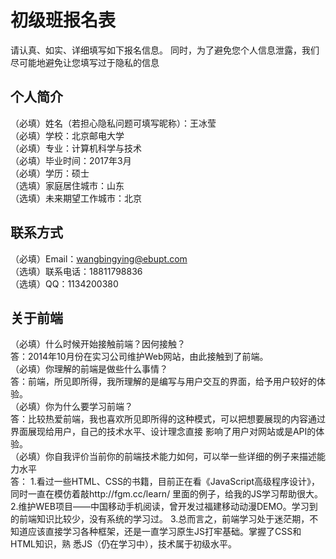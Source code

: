 # 初级班报名表

请认真、如实、详细填写如下报名信息。
同时，为了避免您个人信息泄露，我们尽可能地避免让您填写过于隐私的信息

## 个人简介

（必填）姓名（若担心隐私问题可填写昵称）：王冰莹  
（必填）学校：北京邮电大学   
（必填）专业：计算机科学与技术   
（必填）毕业时间：2017年3月    
（必填）学历：硕士    
（选填）家庭居住城市：山东    
（选填）未来期望工作城市：北京    

## 联系方式

（必填）Email：wangbingying@ebupt.com    
（选填）联系电话：18811798836     
（选填）QQ：1134200380    

## 关于前端

（必填）什么时候开始接触前端？因何接触？      
        答：2014年10月份在实习公司维护Web网站，由此接触到了前端。   
（必填）你理解的前端是做些什么事情？   
        答：前端，所见即所得，我所理解的是编写与用户交互的界面，给予用户较好的体验。   
（必填）你为什么要学习前端？   
        答：比较热爱前端，我也喜欢所见即所得的这种模式，可以把想要展现的内容通过界面展现给用户，自己的技术水平、设计理念直接
            影响了用户对网站或是API的体验。  
（必填）你自我评价当前你的前端技术能力如何，可以举一些详细的例子来描述能力水平   
        答： 1.看过一些HTML、CSS的书籍，目前正在看《JavaScript高级程序设计》，同时一直在模仿着敲http://fgm.cc/learn/                      里面的例子，给我的JS学习帮助很大。    
             2.维护WEB项目——中国移动手机阅读，曾开发过福建移动动漫DEMO。学习到的前端知识比较少，没有系统的学习过。
             3.总而言之，前端学习处于迷茫期，不知道应该直接学习各种框架，还是一直学习原生JS打牢基础。掌握了CSS和HTML知识，熟              悉JS（仍在学习中），技术属于初级水平。
        
